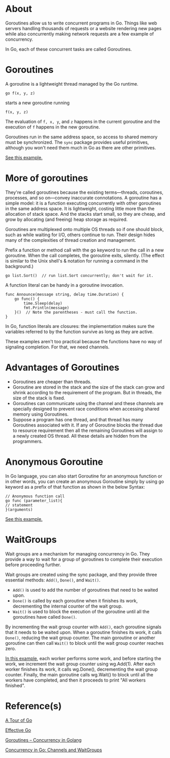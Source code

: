 # About

Goroutines allow us to write concurrent programs in Go. Things like web servers handling thousands of requests or a website rendering new pages while also concurrently making network requests are a few example of concurrency.

In Go, each of these concurrent tasks are called Goroutines.

# Goroutines

A goroutine is a lightweight thread managed by the Go runtime.

```
go f(x, y, z)
```

starts a new goroutine running

```
f(x, y, z)
```

The evaluation of `f, x, y`, and `z` happens in the current goroutine and the execution of `f` happens in the new goroutine.

Goroutines run in the same address space, so access to shared memory must be synchronized. The `sync` package provides useful primitives, although you won't need them much in Go as there are other primitives.

[See this example.](./examples/goroutines/main.go)

# More of goroutines

They're called goroutines because the existing terms—threads, coroutines, processes, and so on—convey inaccurate connotations. A goroutine has a simple model: it is a function executing concurrently with other goroutines in the same address space. It is lightweight, costing little more than the allocation of stack space. And the stacks start small, so they are cheap, and grow by allocating (and freeing) heap storage as required.

Goroutines are multiplexed onto multiple OS threads so if one should block, such as while waiting for I/O, others continue to run. Their design hides many of the complexities of thread creation and management.

Prefix a function or method call with the go keyword to run the call in a new goroutine. When the call completes, the goroutine exits, silently. (The effect is similar to the Unix shell's & notation for running a command in the background.)

```
go list.Sort()  // run list.Sort concurrently; don't wait for it.
```

A function literal can be handy in a goroutine invocation.

```
func Announce(message string, delay time.Duration) {
    go func() {
        time.Sleep(delay)
        fmt.Println(message)
    }()  // Note the parentheses - must call the function.
}
```

In Go, function literals are closures: the implementation makes sure the variables referred to by the function survive as long as they are active.

These examples aren't too practical because the functions have no way of signaling completion. For that, we need channels.

# Advantages of Goroutines
- Goroutines are cheaper than threads.
- Goroutine are stored in the stack and the size of the stack can grow and shrink according to the requirement of the program. But in threads, the size of the stack is fixed.
- Goroutines can communicate using the channel and these channels are specially designed to prevent race conditions when accessing shared memory using Goroutines.
- Suppose a program has one thread, and that thread has many Goroutines associated with it. If any of Goroutine blocks the thread due to resource requirement then all the remaining Goroutines will assign to a newly created OS thread. All these details are hidden from the programmers.

# Anonymous Goroutine
In Go language, you can also start Goroutine for an anonymous function or in other words, you can create an anonymous Goroutine simply by using go keyword as a prefix of that function as shown in the below Syntax:

```
// Anonymous function call
go func (parameter_list){
// statement
}(arguments)
```

[See this example.](./examples/anonymous-goroutine/main.go)

# WaitGroups

Wait groups are a mechanism for managing concurrency in Go. They provide a way to wait for a group of goroutines to complete their execution before proceeding further.

Wait groups are created using the sync package, and they provide three essential methods: `Add()`, `Done()`, and `Wait()`.

- `Add()` is used to add the number of goroutines that need to be waited upon.
- `Done()` is called by each goroutine when it finishes its work, decrementing the internal counter of the wait group.
- `Wait()` is used to block the execution of the goroutine until all the goroutines have called `Done()`.

By incrementing the wait group counter with `Add()`, each goroutine signals that it needs to be waited upon. When a goroutine finishes its work, it calls `Done()`, reducing the wait group counter. The main goroutine or another goroutine can then call `Wait()` to block until the wait group counter reaches zero.

[In this example](./examples/wait-group/main.go), each worker performs some work, and before starting the work, we increment the wait group counter using wg.Add(1). After each worker finishes its work, it calls wg.Done(), decrementing the wait group counter. Finally, the main goroutine calls wg.Wait() to block until all the workers have completed, and then it proceeds to print "All workers finished".

# Reference(s)

[A Tour of Go](https://go.dev/tour/concurrency/1)

[Effective Go](https://go.dev/doc/effective_go#goroutines)

[Goroutines – Concurrency in Golang](https://www.geeksforgeeks.org/goroutines-concurrency-in-golang/)

[Concurrency in Go: Channels and WaitGroups](https://medium.com/goturkiye/concurrency-in-go-channels-and-waitgroups-25dd43064d1)